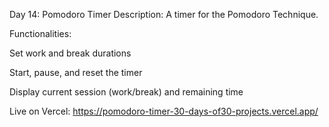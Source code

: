Day 14: Pomodoro Timer
Description: A timer for the Pomodoro Technique.

Functionalities:

Set work and break durations

Start, pause, and reset the timer

Display current session (work/break) and remaining time


Live on Vercel:  https://pomodoro-timer-30-days-of30-projects.vercel.app/
